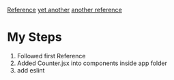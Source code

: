 [Reference](https://www.codementor.io/tamizhvendan/beginner-guide-setup-reactjs-environment-npm-babel-6-webpack-du107r9zr)
[yet another](http://andrewhfarmer.com/build-your-own-starter/#8-done)
[another reference](https://scotch.io/tutorials/react-on-the-server-for-beginners-build-a-universal-react-and-node-app)


# My Steps
1. Followed first Reference
2. Added Counter.jsx into components inside app folder
3. add eslint
